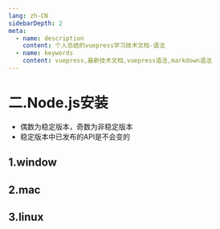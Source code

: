 ```yaml
---
lang: zh-CN
sidebarDepth: 2
meta:
  - name: description
    content: 个人总结的vuepress学习技术文档-语法
  - name: keywords
    content: vuepress,最新技术文档,vuepress语法,markdown语法
---
```


# 二.Node.js安装
- 偶数为稳定版本，奇数为非稳定版本
- 稳定版本中已发布的API是不会变的

## 1.window
## 2.mac
## 3.linux
